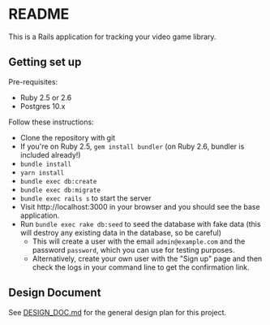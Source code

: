 # README

This is a Rails application for tracking your video game library.

## Getting set up

Pre-requisites:
- Ruby 2.5 or 2.6
- Postgres 10.x

Follow these instructions:

- Clone the repository with git
- If you're on Ruby 2.5, `gem install bundler` (on Ruby 2.6, bundler is included already!)
- `bundle install`
- `yarn install`
- `bundle exec db:create`
- `bundle exec db:migrate`
- `bundle exec rails s` to start the server
- Visit http://localhost:3000 in your browser and you should see the base application.
- Run `bundle exec rake db:seed` to seed the database with fake data (this will destroy any existing data in the database, so be careful)
  - This will create a user with the email `admin@example.com` and the password `password`, which you can use for testing purposes.
  - Alternatively, create your own user with the "Sign up" page and then check the logs in your command line to get the confirmation link.

## Design Document

See [DESIGN_DOC.md](DESIGN_DOC.md) for the general design plan for this project.
